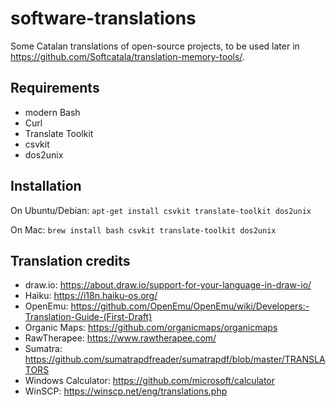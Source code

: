 # software-translations

Some Catalan translations of open-source projects, to be used later in
https://github.com/Softcatala/translation-memory-tools/.

## Requirements

* modern Bash
* Curl
* Translate Toolkit
* csvkit
* dos2unix

## Installation

On Ubuntu/Debian: `apt-get install csvkit translate-toolkit dos2unix`

On Mac: `brew install bash csvkit translate-toolkit dos2unix`

## Translation credits

* draw.io: https://about.draw.io/support-for-your-language-in-draw-io/
* Haiku: https://i18n.haiku-os.org/
* OpenEmu: https://github.com/OpenEmu/OpenEmu/wiki/Developers:-Translation-Guide-(First-Draft)
* Organic Maps: https://github.com/organicmaps/organicmaps
* RawTherapee: https://www.rawtherapee.com/
* Sumatra: https://github.com/sumatrapdfreader/sumatrapdf/blob/master/TRANSLATORS
* Windows Calculator: https://github.com/microsoft/calculator
* WinSCP: https://winscp.net/eng/translations.php
